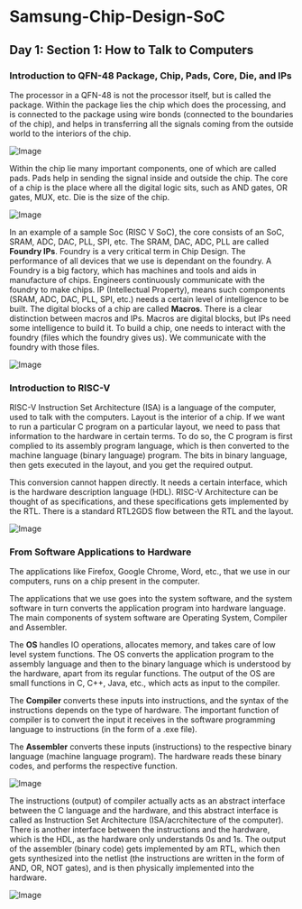# Samsung-Chip-Design-SoC
## Day 1: Section 1: How to Talk to Computers
### Introduction to QFN-48 Package, Chip, Pads, Core, Die, and IPs
The processor in a QFN-48 is not the processor itself, but is called the package. 
Within the package lies the chip which does the processing, and is connected to the package using wire bonds (connected to the boundaries of the chip), and helps in transferring all the signals coming from the outside world to the interiors of the chip.

![Image](https://github.com/user-attachments/assets/3e07d90e-b8fd-45fa-87ef-c15a2b1c44b6)

Within the chip lie many important components, one of which are called pads. Pads help in sending the signal inside and outside the chip.
The core of a chip is the place where all the digital logic sits, such as AND gates, OR gates, MUX, etc. 
Die is the size of the chip.

![Image](https://github.com/user-attachments/assets/00c56f93-4e1f-4843-8c8d-e3a60c8098b9)

In an example of a sample Soc (RISC V SoC), the core consists of an SoC, SRAM, ADC, DAC, PLL, SPI, etc. The SRAM, DAC, ADC, PLL are called **Foundry IPs**. Foundry is a very critical term in Chip Design. The performance of all devices that we use is dependant on the foundry. A Foundry is a big factory, which has machines and tools and aids in manufacture of chips. Engineers continuously communicate with the foundry to make chips. IP (Intellectual Property), means such components (SRAM, ADC, DAC, PLL, SPI, etc.) needs a certain level of intelligence to be built.
The digital blocks of a chip are called **Macros**. 
There is a clear distinction between macros and IPs. Macros are digital blocks, but IPs need some intelligence to build it.
To build a chip, one needs to interact with the foundry (files which the foundry gives us). We communicate with the foundry with those files.

![Image](https://github.com/user-attachments/assets/67e0624b-970f-46aa-97ab-2a8550b26e03)


### Introduction to RISC-V
RISC-V Instruction Set Architecture (ISA) is a language of the computer, used to talk with the computers. 
Layout is the interior of a chip. If we want to run a particular C program on a particular layout, we need to pass that information to the hardware in certain terms. To do so, the C program is first complied to its assembly program language, which is then converted to the machine language (binary language) program. The bits in binary language, then gets executed in the layout, and you get the required output. 

This conversion cannot happen directly. It needs a certain interface, which is the hardware description language (HDL). RISC-V Architecture can be thought of as specifications, and these specifications gets implemented by the RTL. There is a standard RTL2GDS flow between the RTL and the layout.

![Image](https://github.com/user-attachments/assets/668a648d-f32a-415b-a534-96b387847430)

### From Software Applications to Hardware
The applications like Firefox, Google Chrome, Word, etc., that we use in our computers, runs on a chip present in the computer. 

The applications that we use goes into the system software, and the system software in turn converts the application program into hardware language. The main components of system software are Operating System, Compiler and Assembler. 

The **OS** handles IO operations, allocates memory, and takes care of low level system functions. The OS converts the application program to the assembly language and then to the binary language which is understood by the hardware, apart from its regular functions. The output of the OS are small functions in C, C++, Java, etc., which acts as input to the compiler.

The **Compiler** converts these inputs into instructions, and the syntax of the instructions depends on the type of hardware. The important function of compiler is to convert the input it receives in the software programming language to instructions (in the form of a .exe file). 

The **Assembler** converts these inputs (instructions) to the respective binary language (machine language program). The hardware reads these binary codes, and performs the respective function. 

![Image](https://github.com/user-attachments/assets/cd318d7d-efae-4261-ac66-a5b332d76307)

The instructions (output) of compiler actually acts as an abstract interface between the C language and the hardware, and this abstract interface is called as Instruction Set Architecture (ISA/acrchitecture of the computer). There is another interface between the instructions and the hardware, which is the HDL, as the hardware only understands 0s and 1s. The output of the assembler (binary code) gets implemented by am RTL, which then gets synthesized into the netlist (the instructions are written in the form of AND, OR, NOT gates), and is then physically implemented into the hardware.

![Image](https://github.com/user-attachments/assets/818a8404-f27c-422b-888c-d9acf73eb9be)
